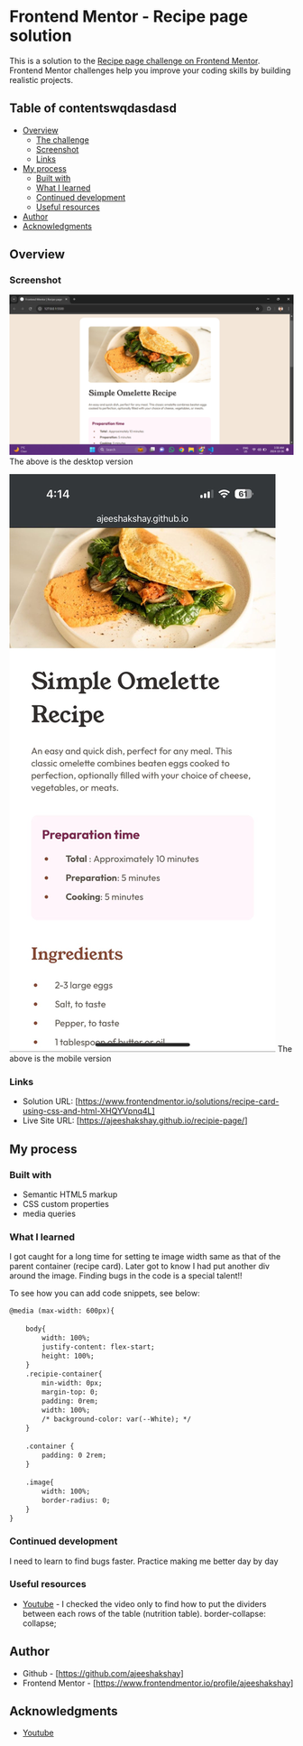 # Frontend Mentor - Recipe page solution

This is a solution to the [Recipe page challenge on Frontend Mentor](https://www.frontendmentor.io/challenges/recipe-page-KiTsR8QQKm). Frontend Mentor challenges help you improve your coding skills by building realistic projects. 

## Table of contentswqdasdasd

- [Overview](#overview)
  - [The challenge](#the-challenge)
  - [Screenshot](#screenshot)
  - [Links](#links)
- [My process](#my-process)
  - [Built with](#built-with)
  - [What I learned](#what-i-learned)
  - [Continued development](#continued-development)
  - [Useful resources](#useful-resources)
- [Author](#author)
- [Acknowledgments](#acknowledgments)


## Overview

### Screenshot

![](./desktop-screenshot.png)
The above is the desktop version

![](./mobile-screenshot.jpg)
The above is the mobile version

### Links

- Solution URL: [https://www.frontendmentor.io/solutions/recipe-card-using-css-and-html-XHQYVpnq4L]
- Live Site URL: [https://ajeeshakshay.github.io/recipie-page/]

## My process

### Built with

- Semantic HTML5 markup
- CSS custom properties
- media queries

### What I learned

I got caught for a long time for setting te image width same as that of the parent container (recipe card). Later got to know I had put another div around the image. Finding bugs in the code is a special talent!!

To see how you can add code snippets, see below:

```
@media (max-width: 600px){
    
    body{
        width: 100%; 
        justify-content: flex-start;
        height: 100%;
    }
    .recipie-container{
        min-width: 0px;
        margin-top: 0;
        padding: 0rem;
        width: 100%; 
        /* background-color: var(--White); */
    }

    .container {
        padding: 0 2rem;
    }

    .image{
        width: 100%;
        border-radius: 0;
    }
}
```

### Continued development

I need to learn to find bugs faster. Practice making me better day by day

### Useful resources

- [Youtube](https://www.youtube.com/watch?v=maLLpMbhVFM) - I checked the video only to find how to put the dividers between each rows of the table (nutrition table).
    border-collapse: collapse;

## Author

- Github - [https://github.com/ajeeshakshay]
- Frontend Mentor - [https://www.frontendmentor.io/profile/ajeeshakshay]

## Acknowledgments

- [Youtube](https://www.youtube.com/watch?v=maLLpMbhVFM) 

